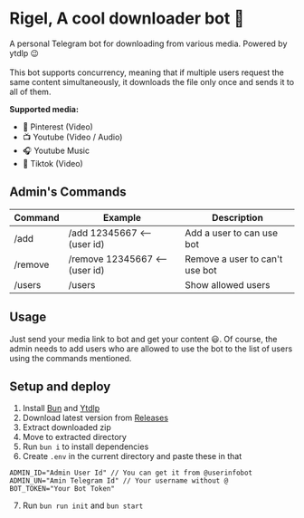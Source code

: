 # Rigel, A cool downloader bot 🌠

A personal Telegram bot for downloading from various media. Powered by ytdlp 😉
<br/>
<br/>
This bot supports concurrency, meaning that if multiple users request the same content simultaneously, it downloads the file only once and sends it to all of them.

**Supported media:**

- 📌 Pinterest (Video)
- 📺 Youtube (Video / Audio)
- 🎧 Youtube Music
- 👯 Tiktok (Video)

## Admin's Commands

| Command | Example                        | Description                    |
| ------- | ------------------------------ | ------------------------------ |
| /add    | /add 12345667 <-- (user id)    | Add a user to can use bot      |
| /remove | /remove 12345667 <-- (user id) | Remove a user to can't use bot |
| /users  | /users                         | Show allowed users             |

## Usage

Just send your media link to bot and get your content 😃. Of course, the admin needs to add users who are allowed to use the bot to the list of users using the commands mentioned.

## Setup and deploy

1.  Install [Bun](https://bun.sh) and [Ytdlp](https://github.com/yt-dlp/yt-dlp/wiki/Installation#installing-the-release-binary)
2.  Download latest version from [Releases](https://github.com/sudospaes/rigel/releases)
3.  Extract downloaded zip
4.  Move to extracted directory
5.  Run `bun i` to install dependencies
6.  Create `.env` in the current directory and paste these in that

```env
ADMIN_ID="Admin User Id" // You can get it from @userinfobot
ADMIN_UN="Amin Telegram Id" // Your username without @
BOT_TOKEN="Your Bot Token"
```

7. Run `bun run init` and `bun start`
